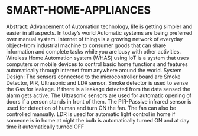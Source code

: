 # SMART-HOME-APPLIANCES
Abstract:
 Advancement of Automation technology, life is getting simpler and easier in all aspects. In today’s world Automatic systems are being preferred over manual system. Internet of things is a growing network of everyday object-from industrial machine to consumer goods that can share information and complete tasks while you are busy with other activities. Wireless Home Automation system (WHAS) using IoT is a system that uses computers or mobile devices to control basic home functions and features automatically through internet from anywhere around the world.
 System Design:
The sensors connected to the microcontroller board are Smoke Detector, PIR, Ultrasonic and LDR sensor. Smoke detector is used to sense the Gas for leakage. If there is a leakage detected from the data sensed the alarm gets active.
The Ultrasonic sensors are used for automatic opening of doors if a person stands in front of them. The PIR-Passive infrared sensor is used for detection of human and turn ON the fan. The fan can also be controlled manually.
LDR is used for automatic light control in home if someone is in home at night the bulb is automatically turned ON and at day time it automatically turned OFF
